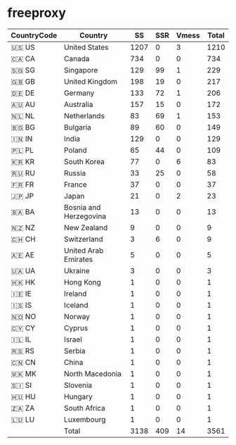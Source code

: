 # freeproxy

|CountryCode|Country|SS|SSR|Vmess|Total|
|  ----  | ----  |  ----  | ----  |  ----  | ----  |
|🇺🇸 US|United States|1207|0|3|1210|
|🇨🇦 CA|Canada|734|0|0|734|
|🇸🇬 SG|Singapore|129|99|1|229|
|🇬🇧 GB|United Kingdom|198|19|0|217|
|🇩🇪 DE|Germany|133|72|1|206|
|🇦🇺 AU|Australia|157|15|0|172|
|🇳🇱 NL|Netherlands|83|69|1|153|
|🇧🇬 BG|Bulgaria|89|60|0|149|
|🇮🇳 IN|India|129|0|0|129|
|🇵🇱 PL|Poland|65|44|0|109|
|🇰🇷 KR|South Korea|77|0|6|83|
|🇷🇺 RU|Russia|33|25|0|58|
|🇫🇷 FR|France|37|0|0|37|
|🇯🇵 JP|Japan|21|0|2|23|
|🇧🇦 BA|Bosnia and Herzegovina|13|0|0|13|
|🇳🇿 NZ|New Zealand|9|0|0|9|
|🇨🇭 CH|Switzerland|3|6|0|9|
|🇦🇪 AE|United Arab Emirates|5|0|0|5|
|🇺🇦 UA|Ukraine|3|0|0|3|
|🇭🇰 HK|Hong Kong|1|0|0|1|
|🇮🇪 IE|Ireland|1|0|0|1|
|🇮🇸 IS|Iceland|1|0|0|1|
|🇳🇴 NO|Norway|1|0|0|1|
|🇨🇾 CY|Cyprus|1|0|0|1|
|🇮🇱 IL|Israel|1|0|0|1|
|🇷🇸 RS|Serbia|1|0|0|1|
|🇨🇳 CN|China|1|0|0|1|
|🇲🇰 MK|North Macedonia|1|0|0|1|
|🇸🇮 SI|Slovenia|1|0|0|1|
|🇭🇺 HU|Hungary|1|0|0|1|
|🇿🇦 ZA|South Africa|1|0|0|1|
|🇱🇺 LU|Luxembourg|1|0|0|1|
||Total|3138|409|14|3561|
